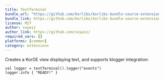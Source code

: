 ```yaml
---
title: TextTerminal
bundle_url: "https://github.com/korlibs/korlibs-bundle-source-extensions.git::text-terminal::8a6d8af9c5cbd7be3acccfac145d0671f4477588"
bundle_link: https://github.com/korlibs/korlibs-bundle-source-extensions/tree/master/text-terminal
license: MIT
author: soywiz
author_link: https://github.com/soywiz/
required_vars: []
platforms: [common]
category: extensions
---
```


Creates a KorGE view displaying text, and supports klogger integration:

```
val logger = textTerminal().logger("events")
logger.info { "READY!" }
```
